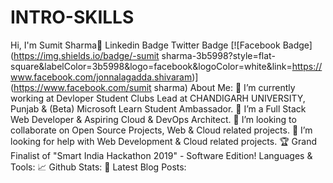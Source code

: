 # INTRO-SKILLS
Hi, I'm Sumit Sharma👋 Linkedin Badge Twitter Badge [![Facebook Badge](https://img.shields.io/badge/-sumit sharma-3b5998?style=flat-square&amp;labelColor=3b5998&amp;logo=facebook&amp;logoColor=white&amp;link=https://www.facebook.com/jonnalagadda.shivaram)](https://www.facebook.com/sumit sharma)  About Me: 🔭 I’m currently working at Devloper Student Clubs Lead at CHANDIGARH UNIVERSITY, Punjab &amp; (Beta) Microsoft Learn Student Ambassador. 🌱 I’m a Full Stack Web Developer &amp; Aspiring Cloud &amp; DevOps Architect. 👯 I’m looking to collaborate on Open Source Projects, Web &amp; Cloud related projects. 🤔 I’m looking for help with Web Development &amp; Cloud related projects. 🏆 Grand Finalist of "Smart India Hackathon 2019" - Software Edition! Languages &amp; Tools:              📈 Github Stats:   📕 Latest Blog Posts:
